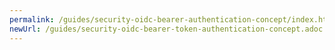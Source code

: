 ```yaml
---
permalink: /guides/security-oidc-bearer-authentication-concept/index.html
newUrl: /guides/security-oidc-bearer-token-authentication-concept.adoc
---
```


